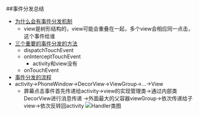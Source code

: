 ##事件分发总结

* [为什么会有事件分发机制](https://maxiaobu1999.github.io/html5/heima/README.html)
    * view是树形结构的，view可能会重叠在一起，多个view会相应同一点击，这个事件给谁
* [三个重要的事件分发的方法](https://maxiaobu1999.github.io/html5/heima/README.html)
    * dispatchTouchEvent
    * onInterceptTouchEvent
        * activity和view没有
    * onTouchEvent
* [事件分发的流程](https://maxiaobu1999.github.io/html5/heima/README.html)
* activity->PhoneWindow->DecorView->ViewGroup->...->View
    * 屏幕点击事件首先传递给activity->view的实现管理类->通过内部类DecorView进行消息传递
    ->外面最大的父容器viewGroup->依次传递给子view->依次反转回activity
    ![Handler类图](http://upload-images.jianshu.io/upload_images/966283-b9cb65aceea9219b.png?imageMogr2/auto-orient/strip%7CimageView2/2)
